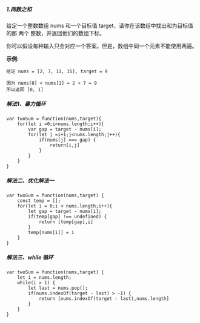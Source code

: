 ##### 1.两数之和

给定一个整数数组 nums 和一个目标值 target，请你在该数组中找出和为目标值的那 两个 整数，并返回他们的数组下标。

你可以假设每种输入只会对应一个答案。但是，数组中同一个元素不能使用两遍。



**示例:**

```
给定 nums = [2, 7, 11, 15], target = 9

因为 nums[0] + nums[1] = 2 + 7 = 9
所以返回 [0, 1]
```

##### 解法1、暴力循环

```
var twoSum = function(nums,target){
	for(let i =0;i<nums.length;i++){
		var gap = target - nums[i];
		for(let j =i+1;j<nums.length;j++){
			if(nums[j] === gap) {
				return[i,j]
			}
		}
	}
}
```

##### 解法二、优化解法一

```
var twoSum = function(nums,target) {
	const temp = [];
	for(let i = 0;i < nums.length;i++){
		let gap = target - nums[i];
		if(temp[gap] !== undefined) {
			return [temp[gap],i]
		}
		temp[nums[i]] = i
	}
}
```

##### 解法三、while 循环

```
var twoSum = function(nums,target) {
	let i = nums.length;
	while(i > 1) {
		let last = nums.pop();
		if(nums.indexOf(target - last) > -1) {
			return [nums.indexOf(target - last),nums.length]
		}
	}
}
```

